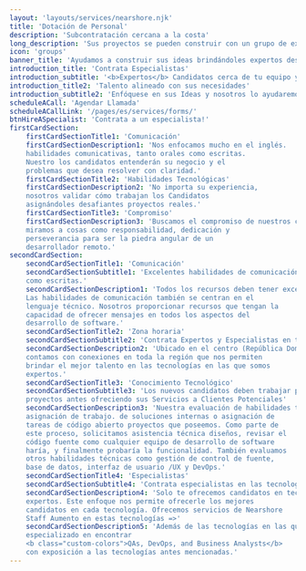 ```yaml
---
layout: 'layouts/services/nearshore.njk'
title: 'Dotación de Personal'
description: 'Subcontratación cercana a la costa'
long_description: 'Sus proyectos se pueden construir con un grupo de expertos ubicados en su zona horaria con excelentes habilidades de comunicación. Ponemos a tu disposición a nuestros mejores desarrolladores para trabajar en tus proyectos. Todos los recursos deben trabajar con nosotros antes de que funcionen para usted.'
icon: 'groups'
banner_title: 'Ayudamos a construir sus ideas brindándoles expertos desarrolladores con experiencia práctica comprobada.'
introduction_title: 'Contrata Especialistas'
introduction_subtitle: '<b>Expertos</b> Candidatos cerca de tu equipo y con estas <b>Características:</b>'
introduction_title2: 'Talento alineado con sus necesidades'
introduction_subtitle2: 'Enfóquese en sus Ideas y nosotros lo ayudaremos con <b>Reclutamiento.</b>'
scheduleACall: 'Agendar Llamada'
scheduleACallLink: '/pages/es/services/forms/'
btnHireASpecialist: 'Contrata a un especialista!'
firstCardSection:
	firstCardSectionTitle1: 'Comunicación'
	firstCardSectionDescription1: 'Nos enfocamos mucho en el inglés.
	habilidades comunicativas, tanto orales como escritas.
	Nuestro los candidatos entenderán su negocio y el
	problemas que desea resolver con claridad.'
	firstCardSectionTitle2: 'Habilidades Tecnológicas'
	firstCardSectionDescription2: 'No importa su experiencia,
	nosotros validar cómo trabajan los Candidatos
	asignándoles desafiantes proyectos reales.'
	firstCardSectionTitle3: 'Compromiso'
	firstCardSectionDescription3: 'Buscamos el compromiso de nuestros candidatos. Nosotros
	miramos a cosas como responsabilidad, dedicación y
	perseverancia para ser la piedra angular de un
	desarrollador remoto.'
secondCardSection:
	secondCardSectionTitle1: 'Comunicación'
	secondCardSectionSubtitle1: 'Excelentes habilidades de comunicación en inglés tanto orales
	como escritas.'
	secondCardSectionDescription1: 'Todos los recursos deben tener excelentes habilidades en inglés.
	Las habilidades de comunicación también se centran en el
	lenguaje técnico. Nosotros proporcionar recursos que tengan la
	capacidad de ofrecer mensajes en todos los aspectos del
	desarrollo de software.'
	secondCardSectionTitle2: 'Zona horaria'
	secondCardSectionSubtitle2: 'Contrata Expertos y Especialistas en tu Zona Horaria'
	secondCardSectionDescription2: 'Ubicado en el centro (República Dominicana) de la región LATAM,
	contamos con conexiones en toda la región que nos permiten
	brindar el mejor talento en las tecnologías en las que somos
	expertos.'
	secondCardSectionTitle3: 'Conocimiento Tecnológico'
	secondCardSectionSubtitle3: 'Los nuevos candidatos deben trabajar para nosotros en al menos 2
	proyectos antes ofreciendo sus Servicios a Clientes Potenciales'
	secondCardSectionDescription3: 'Nuestra evaluación de habilidades técnicas se basa en la
	asignación de trabajo. de soluciones internas o asignación de
	tareas de código abierto proyectos que poseemos. Como parte de
	este proceso, solicitamos asistencia técnica diseños, revisar el
	código fuente como cualquier equipo de desarrollo de software
	haría, y finalmente probaría la funcionalidad. También evaluamos
	otros habilidades técnicas como gestión de control de fuente,
	base de datos, interfaz de usuario /UX y DevOps.'
	secondCardSectionTitle4: 'Especialistas'
	secondCardSectionSubtitle4: 'Contrata especialistas en las tecnologías que utilizas'
	secondCardSectionDescription4: 'Solo te ofrecemos candidatos en tecnologías en las que somos
	expertos. Este enfoque nos permite ofrecerle los mejores
	candidatos en cada tecnología. Ofrecemos servicios de Nearshore
	Staff Aumento en estas tecnologías =>'
	secondCardSectionDescription5: 'Además de las tecnologías en las que nos especializamos, también
	especializado en encontrar
	<b class="custom-colors">QAs, DevOps, and Business Analysts</b>
	con exposición a las tecnologías antes mencionadas.'
---
```

